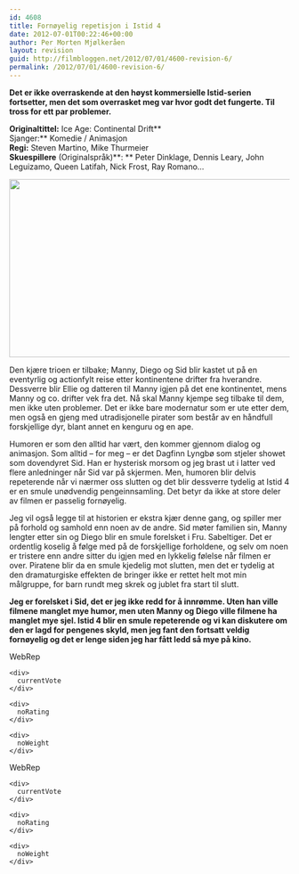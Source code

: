 ```yaml
---
id: 4608
title: Fornøyelig repetisjon i Istid 4
date: 2012-07-01T00:22:46+00:00
author: Per Morten Mjølkeråen
layout: revision
guid: http://filmbloggen.net/2012/07/01/4600-revision-6/
permalink: /2012/07/01/4600-revision-6/
---
```

**Det er ikke overraskende at den høyst kommersielle Istid-serien fortsetter, men det som overrasket meg var hvor godt det fungerte. Til tross for ett par problemer.**

**Originaltittel:** Ice Age: Continental Drift**  
Sjanger:** Komedie / Animasjon  
**Regi:** Steven Martino, Mike Thurmeier  
**Skuespillere** (Originalspråk)**: ** Peter Dinklage, Dennis Leary, John Leguizamo, Queen Latifah, Nick Frost, Ray Romano&#8230;

<a href="http://filmbloggen.net/?attachment_id=4601" rel="attachment wp-att-4601"><img class="alignnone size-full wp-image-4601" src="http://filmbloggen.net/wp-content/uploads//2012/07/20.jpg" alt="" width="640" height="320" /></a>

Den kjære trioen er tilbake; Manny, Diego og Sid blir kastet ut på en eventyrlig og actionfylt reise etter kontinentene drifter fra hverandre. Dessverre blir Ellie og datteren til Manny igjen på det ene kontinentet, mens Manny og co. drifter vek fra det. Nå skal Manny kjempe seg tilbake til dem, men ikke uten problemer. Det er ikke bare modernatur som er ute etter dem, men også en gjeng med utradisjonelle pirater som består av en håndfull forskjellige dyr, blant annet en kenguru og en ape.

Humoren er som den alltid har vært, den kommer gjennom dialog og animasjon. Som alltid – for meg – er det Dagfinn Lyngbø som stjeler showet som dovendyret Sid. Han er hysterisk morsom og jeg brast ut i latter ved flere anledninger når Sid var på skjermen. Men, humoren blir delvis repeterende når vi nærmer oss slutten og det blir dessverre tydelig at Istid 4 er en smule unødvendig pengeinnsamling. Det betyr da ikke at store deler av filmen er passelig fornøyelig.

Jeg vil også legge til at historien er ekstra kjær denne gang, og spiller mer på forhold og samhold enn noen av de andre. Sid møter familien sin, Manny lengter etter sin og Diego blir en smule forelsket i Fru. Sabeltiger. Det er ordentlig koselig å følge med på de forskjellige forholdene, og selv om noen er tristere enn andre sitter du igjen med en lykkelig følelse når filmen er over. Piratene blir da en smule kjedelig mot slutten, men det er tydelig at den dramaturgiske effekten de bringer ikke er rettet helt mot min målgruppe, for barn rundt meg skrek og jublet fra start til slutt.

**Jeg er forelsket i Sid, det er jeg ikke redd for å innrømme. Uten han ville filmene manglet mye humor, men uten Manny og Diego ville filmene ha manglet mye sjel. Istid 4 blir en smule repeterende og vi kan diskutere om den er lagd for pengenes skyld, men jeg fant den fortsatt veldig fornøyelig og det er lenge siden jeg har fått ledd så mye på kino.**

<div>
  <div>
    <div>
      <div>
        WebRep
      </div>
    </div>
    
    <div>
      currentVote
    </div>
    
    <div>
      noRating
    </div>
    
    <div>
      noWeight
    </div>
  </div>
</div>

<div>
  <div>
    <div>
      <div>
        WebRep
      </div>
    </div>
    
    <div>
      currentVote
    </div>
    
    <div>
      noRating
    </div>
    
    <div>
      noWeight
    </div>
  </div>
</div>